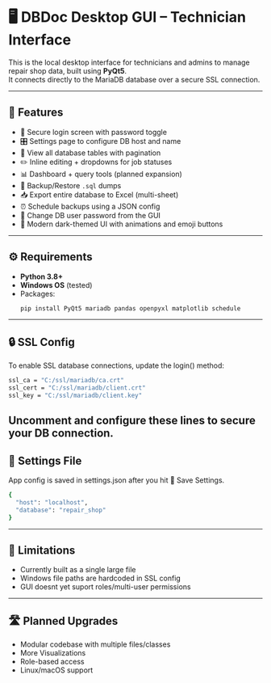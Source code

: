 # 🖥️ DBDoc Desktop GUI – Technician Interface

This is the local desktop interface for technicians and admins to manage repair shop data, built using **PyQt5**.  
It connects directly to the MariaDB database over a secure SSL connection.

---

## 🚀 Features

- 🔐 Secure login screen with password toggle
- 🎛 Settings page to configure DB host and name
- 📁 View all database tables with pagination
- ✏️ Inline editing + dropdowns for job statuses
- 📊 Dashboard + query tools (planned expansion)
- 💾 Backup/Restore `.sql` dumps
- 📥 Export entire database to Excel (multi-sheet)
- ⏰ Schedule backups using a JSON config
- 🔑 Change DB user password from the GUI
- 🎨 Modern dark-themed UI with animations and emoji buttons

---

## ⚙️ Requirements

- **Python 3.8+**
- **Windows OS** (tested)
- Packages:
  ```bash
  pip install PyQt5 mariadb pandas openpyxl matplotlib schedule
  ```
---

## 🔒 SSL Config
To enable SSL database connections, update the login() method:
```bash
ssl_ca = "C:/ssl/mariadb/ca.crt"
ssl_cert = "C:/ssl/mariadb/client.crt"
ssl_key = "C:/ssl/mariadb/client.key"
```
Uncomment and configure these lines to secure your DB connection.
---
## 💼 Settings File
App config is saved in settings.json after you hit 💾 Save Settings.
```bash
{
  "host": "localhost",
  "database": "repair_shop"
}
```
---
## 🛑 Limitations

- Currently built as a single large file
- Windows file paths are hardcoded in SSL config
- GUI doesnt yet suport roles/multi-user permissions
---

## 🛣️ Planned Upgrades
- Modular codebase with multiple files/classes
- More Visualizations
- Role-based access
- Linux/macOS support

